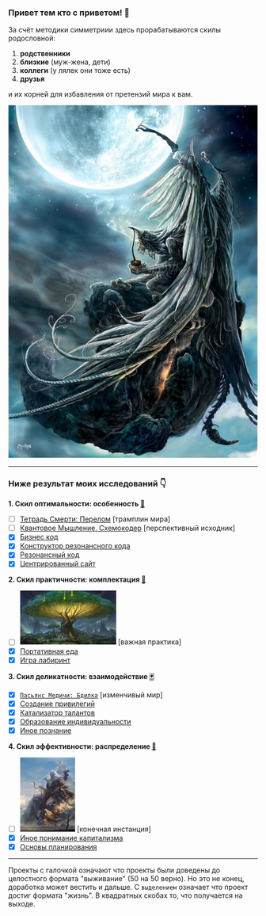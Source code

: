 ### Привет тем кто с приветом! 👋

За счёт методики симметриии здесь прорабатываются скилы родословной:

1. <b>родственники</b>
2. <b>близкие</b> (муж-жена, дети)
3. <b>коллеги</b> (у лялек они тоже есть)
4. <b>друзья</b>

и их корней для избавления от претензий мира к вам.

![](./pictures/164542_119788144759463_100001848353269_134961_7745641_n.jpg)

<hr>

### Ниже результат моих исследований 👇

<b>1. Скил оптимальности: особенность <a target="_blank" href="https://www.youtube.com/watch?v=y_Tfj7MyRts">🎒</a></b>
   - [ ] <a href="https://github.com/botogame/botogame/blob/main/freedom/distribution/fracture/README.md">Тетрадь Смерти: Перелом</a> [трамплин мира]
   - [ ] <a href="https://github.com/botogame/botogame/blob/main/freedom/distribution/circuit_coder/README.md">Квантовое Мышление. Схемокодер</a> [перспективный исходник]
   - [X] <a href="https://github.com/botogame/botogame/blob/main/freedom/distribution/business_code/README.md">Бизнес код</a>
   - [X] <a href="https://github.com/botogame/botogame/blob/main/freedom/distribution/resonance_code_constructor/README.md">Конструктор резонансного кода</a>
   - [X] <a href="https://github.com/botogame/botogame/blob/main/freedom/distribution/resonant_code/README.md">Резонансный код</a>
   - [X] <a href="https://github.com/botogame/botogame/blob/main/freedom/distribution/centered_site/README.md">Центрированный сайт</a>

<b>2. Скил практичности: комплектация <a target="_blank" href="https://m.youtube.com/watch?v=PCOXZqw3ST0">👛</a></b>

   - [ ] ![](./pictures/drevo.jpg) [важная практика] 
   - [X] <a href="https://github.com/botogame/botogame/blob/main/freedom/order/portable_food/README.md">Портативная еда</a>
   - [X] <a href="https://github.com/botogame/botogame/blob/main/freedom/order/maze_game/README.md">Игра лабиринт</a>
   
<b>3. Скил деликатности: взаимодействие <a target="_blank" href="https://youtube.com/watch?v=5PIpqBY8kXM">🃏</a></b>
   - [X] <a target="_blank" href="https://github.com/botogame/botogame/blob/main/freedom/interaction/vigil/README.md">`Пасьянс Медичи: Бдилка`</a> [изменчивый мир]
   - [X] <a href="https://github.com/botogame/botogame/blob/main/freedom/interaction/creating_privileges/README.md">Создание привилегий</a>
   - [X] <a href="https://github.com/botogame/botogame/blob/main/freedom/interaction/talent_catalyst/README.md">Катализатор талантов</a>
   - [X] <a href="https://github.com/botogame/botogame/blob/main/freedom/interaction/education_individuality/README.md">Образование индивидуальности</a>
   - [X] <a href="https://github.com/botogame/botogame/blob/main/freedom/interaction/other_knowledge/README.md">Иное познание</a>

<b>4. Скил эффективности: распределение <a target="_blank" href="https://www.youtube.com/watch?v=AKO5r0QJO-w">🔪</a></b>

   - [ ] ![](./pictures/naa_aa11.jpg) [конечная инстанция] 
   - [X] <a href="https://github.com/botogame/botogame/blob/main/freedom/uniqueness/different_understanding_capitalism/README.md">Иное понимание капитализма</a>
   - [X] <a href="https://github.com/botogame/botogame/blob/main/freedom/uniqueness/planning_basics/README.md">Основы планирования</a>

<hr>

Проекты с галочкой означают что проекты были доведены до целостного формата "выживание" (50 на 50 верно). Но это не конец, доработка может вестить и дальше. С `выделением` означает что проект достиг формата "жизнь". В квадратных скобах то, что получается на выходе.
